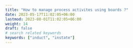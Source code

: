 ```yaml
---
title: "How to manage process activites using boards ?"
date: 2023-05-17T11:02:05+06:00
lastmod: 2023-08-01T11:02:05+06:00
weight: 14
draft: false
# search related keywords
keywords: ["induct", "instate"]
---
```


